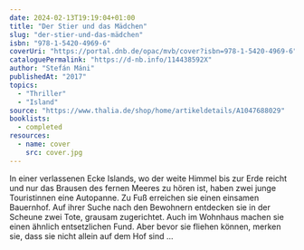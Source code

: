 ```yaml
---
date: 2024-02-13T19:19:04+01:00
title: "Der Stier und das Mädchen"
slug: "der-stier-und-das-mädchen"
isbn: "978-1-5420-4969-6"
coverUri: "https://portal.dnb.de/opac/mvb/cover?isbn=978-1-5420-4969-6"
cataloguePermalink: "https://d-nb.info/114438592X"
author: "Stefán Máni"
publishedAt: "2017"
topics:
  - "Thriller"
  - "Island"
source: "https://www.thalia.de/shop/home/artikeldetails/A1047688029"
booklists:
  - completed
resources:
  - name: cover
    src: cover.jpg
---
```

In einer verlassenen Ecke Islands, wo der weite Himmel bis zur Erde reicht und 
nur das Brausen des fernen Meeres zu hören ist, haben zwei junge Touristinnen 
eine Autopanne. Zu Fuß erreichen sie einen einsamen Bauernhof. Auf ihrer Suche 
nach den Bewohnern entdecken sie in der Scheune zwei Tote, grausam zugerichtet. 
Auch im Wohnhaus machen sie einen ähnlich entsetzlichen Fund. Aber bevor sie 
fliehen können, merken sie, dass sie nicht allein auf dem Hof sind …